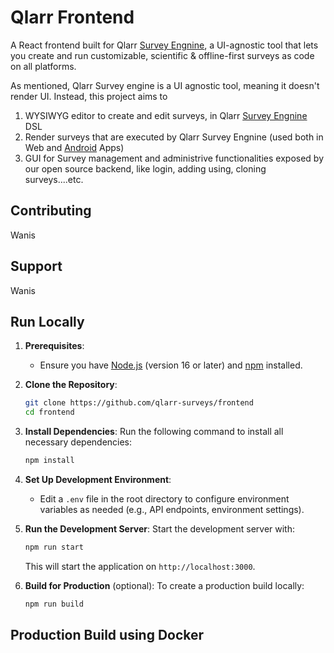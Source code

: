 # Qlarr Frontend
A React frontend built for Qlarr [Survey Engnine](https://github.com/qlarr-surveys/survey-engine), a UI-agnostic tool that lets you create and run customizable, scientific & offline-first surveys as code on all platforms.

As mentioned, Qlarr Survey engine is a UI agnostic tool, meaning it doesn't render UI. Instead, this project aims to
1. WYSIWYG editor to create and edit surveys, in Qlarr [Survey Engnine](https://github.com/qlarr-surveys/survey-engine) DSL
2. Render surveys that are executed by Qlarr Survey Engnine (used both in Web and [Android](https://github.com/qlarr-surveys/android) Apps)
3. GUI for Survey management and administrive functionalities exposed by our open source backend, like login, adding using, cloning surveys....etc.

## Contributing
Wanis


## Support
Wanis

## Run Locally

1. **Prerequisites**:
   - Ensure you have [Node.js](https://nodejs.org/) (version 16 or later) and [npm](https://www.npmjs.com/) installed.

2. **Clone the Repository**:
   ```bash
   git clone https://github.com/qlarr-surveys/frontend
   cd frontend
   ```

3. **Install Dependencies**:
   Run the following command to install all necessary dependencies:
   ```bash
   npm install
   ```

4. **Set Up Development Environment**:
   - Edit a `.env` file in the root directory to configure environment variables as needed (e.g., API endpoints, environment settings).
   
5. **Run the Development Server**:
   Start the development server with:
   ```bash
   npm run start
   ```
   This will start the application on `http://localhost:3000`.

6. **Build for Production** (optional):
   To create a production build locally:
   ```bash
   npm run build
   ```
   
## Production Build using Docker

